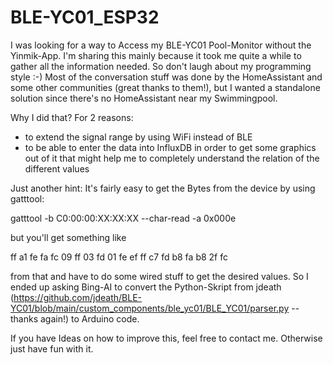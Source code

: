 # BLE-YC01_ESP32
I was looking for a way to Access my BLE-YC01 Pool-Monitor without the Yinmik-App.
I'm sharing this mainly because it took me quite a while to gather all the information needed. So don't laugh about my programming style :-)
Most of the conversation stuff was done by the HomeAssistant and some other communities (great thanks to them!), 
but I wanted a standalone solution since there's no HomeAssistant near my Swimmingpool.

Why I did that? For 2 reasons:
 - to extend the signal range by using WiFi instead of BLE
 - to be able to enter the data into InfluxDB in order to get some graphics out of it
   that might help me to completely understand the relation of the different values

Just another hint: It's fairly easy to get the Bytes from the device by using gatttool:

  gatttool -b C0:00:00:XX:XX:XX --char-read -a 0x000e
  
but you'll get something like

  ff a1 fe fa fc 09 ff 03 fd 01 fe ef ff c7 fd b8 fa b8 2f fc 

from that and have to do some wired stuff to get the desired values.
So I ended up asking Bing-AI to convert the Python-Skript from jdeath (https://github.com/jdeath/BLE-YC01/blob/main/custom_components/ble_yc01/BLE_YC01/parser.py  --  thanks again!) 
to Arduino code.

If you have Ideas on how to improve this, feel free to contact me. Otherwise just have fun with it.

